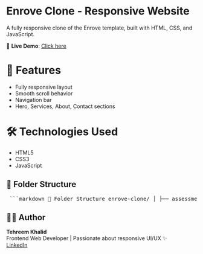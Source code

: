 # Enrove Clone - Responsive Website

A fully responsive clone of the Enrove template, built with HTML, CSS, and JavaScript.

🔗 **Live Demo**: [Click here](https://tehreemdev.github.io/clone-evrone/)

# 📌 Features
- Fully responsive layout
- Smooth scroll behavior
- Navigation bar
- Hero, Services, About, Contact sections

# 🛠️ Technologies Used
- HTML5
- CSS3
- JavaScript
## 📁 Folder Structure

<pre> ```markdown 📁 Folder Structure enrove-clone/ │ ├── assessments/ │ ├── evrone-logo.png │ ├── evronelogo.png │ └── isolated-4609755... │ ├── index.html ├── index.js ├── laptop.css ├── laptop_l.css ├── mobile_s.css ├── tablet.css ├── website.css └── README.md ``` </pre>
## 👩‍💻 Author

**Tehreem Khalid**  
Frontend Web Developer | Passionate about responsive UI/UX ✨  
[LinkedIn](https://www.linkedin.com/in/tehreemkhalid/)

